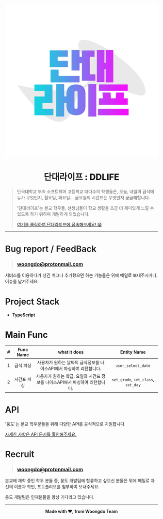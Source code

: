 <div align="center">
    <img src="./docs/image/ddlife.jpg">
    <h1 style="font-weight:800">단대라이프 : DDLIFE</h1>
</div>

> 단국대학교 부속 소프트웨어 고등학교 대다수의 학생들은, 오늘, 내일의 급식메뉴가 무엇인지, 월요일, 화요일... 금요일의 시간표는 무엇인지 궁금해합니다.
>
> '단대라이프'는 본교 학우들, 선생님들이 학교 생활을 조금 더 재미있게 느낄 수 있도록 하기 위하여 개발하게 되었습니다.
>
> <a href="https://pf.kakao.com/_VvPXxb">여기를 클릭하여 단대라이프에 접속해보세요! 😁</a>

<hr />

<h1 style="font-weight:600">Bug report / FeedBack</h1>

> ### woongdo@protonmail.com
<p>서비스를 이용하다가 생긴 버그나 추가했으면 하는 기능들은 위에 메일로 보내주시거나, 이슈를 남겨주세요.</p>

<h1 style="font-weight:600">Project Stack</h1>
<ul>
    <li><b>TypeScript</b></li>
</ul>

<h1>Main Func</h1>

| # | Func Name | what it does | Entity Name |
| :---: | :---: | :---: | :---: |
| 1 | 급식 파싱 | 사용자가 원하는 날짜의 급식정보를 나이스API에서 파싱하여 리턴합니다. | `user_select_date` |
| 2 | 시간표 파싱 | 사용자가 원하는 학급, 요일의 시간표 정보를 나이스API에서 파싱하여 리턴합니다. | `set_grade`, `set_class`, `set_day` |

<h1 style="font-weight:600">API</h1>
<p>'웅도'는 본교 학우분들을 위해 다양한 API를 공식적으로 지원합니다.</p>
<a href="https://github.com/DKSH-WoongDo/Introduce-Woongdo/blob/main/docs/api/README.md">자세한 사항은 API 문서를 확인해주세요.</a>

<h1 style="font-weight:600">Recruit</h1>

> ### woongdo@protonmail.com
<p>본교에 재학 중인 학우 분들 중, 웅도 개발팀에 합류하고 싶으신 분들은 위에 메일로 자신의 이름과 학번, 포트폴리오를 첨부하여 보내주세요.
</p>
<p>웅도 개발팀은 인재분들을 항상 기다리고 있습니다.</p>

<hr />
<div align="center">
    <b>Made with ❤, from Woongdo Team</b>
</div>

